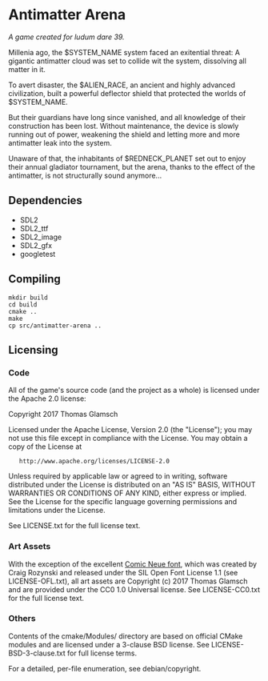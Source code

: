 # Antimatter Arena #

*A game created for ludum dare 39.*

Millenia ago, the $SYSTEM_NAME system faced an exitential threat:
A gigantic antimatter cloud was set to collide wit the system,
dissolving all matter in it.

To avert disaster, the $ALIEN_RACE, an ancient and highly advanced
civilization, built a powerful deflector shield that protected the
worlds of $SYSTEM_NAME.

But their guardians have long since vanished, and all knowledge of their
construction has been lost. Without maintenance, the device is slowly
running out of power, weakening the shield and letting more and more
antimatter leak into the system.

Unaware of that, the inhabitants of $REDNECK_PLANET set out to enjoy
their annual gladiator tournament, but the arena, thanks to the
effect of the antimatter, is not structurally sound anymore...

## Dependencies ##

* SDL2
* SDL2_ttf
* SDL2_image
* SDL2_gfx
* googletest

## Compiling ##

    mkdir build
    cd build
    cmake ..
    make
    cp src/antimatter-arena ..

## Licensing ##

### Code ###

All of the game's source code (and the project as a whole) is licensed
under the Apache 2.0 license:

   Copyright 2017 Thomas Glamsch

   Licensed under the Apache License, Version 2.0 (the "License");
   you may not use this file except in compliance with the License.
   You may obtain a copy of the License at

       http://www.apache.org/licenses/LICENSE-2.0

   Unless required by applicable law or agreed to in writing, software
   distributed under the License is distributed on an "AS IS" BASIS,
   WITHOUT WARRANTIES OR CONDITIONS OF ANY KIND, either express or implied.
   See the License for the specific language governing permissions and
   limitations under the License.

See LICENSE.txt for the full license text.

### Art Assets ###

With the exception of the excellent [Comic Neue font](http://comicneue.com),
which was created by Craig Rozynski and released under the
SIL Open Font License 1.1 (see LICENSE-OFL.txt), all art assets are
Copyright (c) 2017 Thomas Glamsch and are provided under the CC0 1.0
Universal license. See LICENSE-CC0.txt for the full license text.

### Others ###

Contents of the cmake/Modules/ directory are based on official CMake
modules and are licensed under a 3-clause BSD license. See
LICENSE-BSD-3-clause.txt for full license terms.

For a detailed, per-file enumeration, see debian/copyright.

